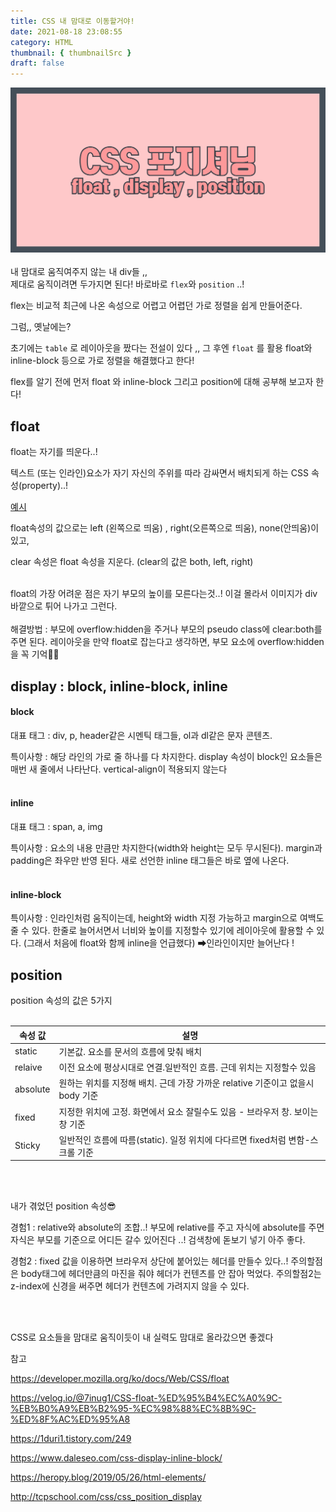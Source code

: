 ```yaml
---
title: CSS 내 맘대로 이동할거야!
date: 2021-08-18 23:08:55
category: HTML
thumbnail: { thumbnailSrc }
draft: false
---
```


![](../../assets/css_position.png)
<br><br>
내 맘대로 움직여주지 않는 내 div들 ,,<br>
제대로 움직이려면 두가지면 된다! 바로바로 `flex`와 `position` ..!

flex는 비교적 최근에 나온 속성으로 어렵고 어렵던 가로 정렬을 쉽게 만들어준다.

그럼,, 옛날에는?

초기에는 `table` 로 레이아웃을 짰다는 전설이 있다 ,, 그 후엔 `float` 를 활용 float와 inline-block 등으로 가로 정렬을 해결했다고 한다!

flex를 알기 전에 먼저 float 와 inline-block 그리고 position에 대해 공부해 보고자 한다!

## float

float는 자기를 띄운다..!

텍스트 (또는 인라인)요소가 자기 자신의 주위를 따라 감싸면서 배치되게 하는 CSS 속성(property)..!

<a href="https://learnlayout.com/float.html" target="_blank">예시</a>

float속성의 값으로는 left (왼쪽으로 띄움) , right(오른쪽으로 띄움), none(안띄움)이 있고,

clear 속성은 float 속성을 지운다. (clear의 값은 both, left, right)

<br>
float의 가장 어려운 점은 자기 부모의 높이를 모른다는것..!
이걸 몰라서 이미지가 div 바깥으로 튀어 나가고 그런다.
<br><br>
해결방법 : 부모에 overflow:hidden을 주거나 부모의 pseudo class에 clear:both를 주면 된다.
레이아웃을 만약 float로 잡는다고 생각하면, 부모 요소에 overflow:hidden을 꼭 기억👊🏻

## display : block, inline-block, inline

#### block

대표 태그 : div, p, header같은 시멘틱 태그들, ol과 dl같은 문자 콘텐츠.

특이사항 : 해당 라인의 가로 줄 하나를 다 차지한다. display 속성이 block인 요소들은 매번 새 줄에서 나타난다. vertical-align이 적용되지 않는다<br><br>

#### inline

대표 태그 : span, a, img

특이사항 : 요소의 내용 만큼만 차지한다(width와 height는 모두 무시된다). margin과 padding은 좌우만 반영 된다. 새로 선언한 inline 태그들은 바로 옆에 나온다.<br><br>

#### inline-block

특이사항 : 인라인처럼 움직이는데, height와 width 지정 가능하고 margin으로 여백도 줄 수 있다.
한줄로 늘어서면서 너비와 높이를 지정할수 있기에 레이아웃에 활용할 수 있다. (그래서 처음에 float와 함께 inline을 언급했다) ➡인라인이지만 늘어난다 !

## position

position 속성의 값은 5가지
<br><br>

| 속성 값  | 설명                                                                           |
| -------- | ------------------------------------------------------------------------------ |
| static   | 기본값. 요소를 문서의 흐름에 맞춰 배치                                         |
| relaive  | 이전 요소에 평상시대로 연결.일반적인 흐름. 근데 위치는 지정할수 있음           |
| absolute | 원하는 위치를 지정해 배치. 근데 가장 가까운 relative 기준이고 없을시 body 기준 |
| fixed    | 지정한 위치에 고정. 화면에서 요소 잘릴수도 있음 - 브라우저 창. 보이는 창 기준  |
| Sticky   | 일반적인 흐름에 따름(static). 일정 위치에 다다르면 fixed처럼 변함-스크롤 기준  |

<br><br>

내가 겪었던 position 속성😎

경험1 : relative와 absolute의 조합..! 부모에 relative를 주고 자식에 absolute를 주면 자식은 부모를 기준으로 어디든 갈수 있어진다 ..! 검색창에 돋보기 넣기 아주 좋다.

경험2 : fixed 값을 이용하면 브라우저 상단에 붙어있는 헤더를 만들수 있다..!
주의할점은 body태그에 헤더만큼의 마진을 줘야 헤더가 컨텐츠를 안 잡아 먹었다. 주의할점2는 z-index에 신경을 써주면 헤더가 컨텐츠에 가려지지 않을 수 있다.

<br><br>

CSS로 요소들을 맘대로 움직이듯이 내 실력도 맘대로 올라갔으면 좋겠다

참고

<https://developer.mozilla.org/ko/docs/Web/CSS/float>

<https://velog.io/@7inug1/CSS-float-%ED%95%B4%EC%A0%9C-%EB%B0%A9%EB%B2%95-%EC%98%88%EC%8B%9C-%ED%8F%AC%ED%95%A8>

<https://1duri1.tistory.com/249>

<https://www.daleseo.com/css-display-inline-block/>

<https://heropy.blog/2019/05/26/html-elements/>

<http://tcpschool.com/css/css_position_display>
